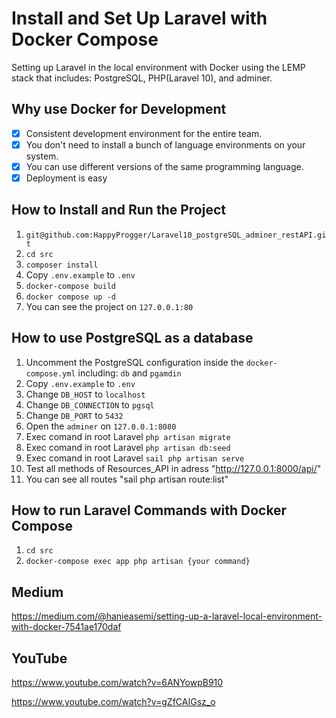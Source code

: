 # Install and Set Up Laravel with Docker Compose

Setting up Laravel in the local environment with Docker using the LEMP stack that includes: PostgreSQL, PHP(Laravel 10), and adminer.

## Why use Docker for Development

- [x] Consistent development environment for the entire team.
- [x] You don't need to install a bunch of language environments on your system.
- [x] You can use different versions of the same programming language.
- [x] Deployment is easy

## How to Install and Run the Project

1. ```git@github.com:HappyProgger/Laravel10_postgreSQL_adminer_restAPI.git```
2. ```cd src```
3. ```composer install```
3. Copy ```.env.example``` to ```.env```
4. ```docker-compose build```
5. ```docker compose up -d```
6. You can see the project on ```127.0.0.1:80```


## How to use PostgreSQL as a database

1. Uncomment the PostgreSQL configuration inside the ```docker-compose.yml``` including: ```db``` and ```pgamdin```
2. Copy ```.env.example``` to ```.env```
3. Change ```DB_HOST``` to ```localhost```
4. Change ```DB_CONNECTION``` to ```pgsql```
5. Change ```DB_PORT``` to ```5432```
6. Open the ```adminer``` on ```127.0.0.1:8080```
7. Exec comand in root Laravel ```php artisan migrate ```
8. Exec comand in root Laravel ```php artisan db:seed ```
10. Exec comand in root Laravel ```sail php artisan serve```
11. Test all methods of Resources_API in adress "http://127.0.0.1:8000/api/"
12. You can see all routes "sail php artisan route:list"

## How to run Laravel Commands with Docker Compose

1. ```cd src```
2. ```docker-compose exec app php artisan {your command}``` 

## Medium

https://medium.com/@hanieasemi/setting-up-a-laravel-local-environment-with-docker-7541ae170daf

## YouTube 

https://www.youtube.com/watch?v=6ANYowpB910

https://www.youtube.com/watch?v=gZfCAIGsz_o
